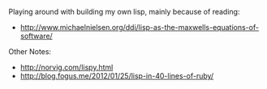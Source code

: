 Playing around with building my own lisp, mainly because of reading:
* http://www.michaelnielsen.org/ddi/lisp-as-the-maxwells-equations-of-software/

Other Notes:
* http://norvig.com/lispy.html  
* http://blog.fogus.me/2012/01/25/lisp-in-40-lines-of-ruby/